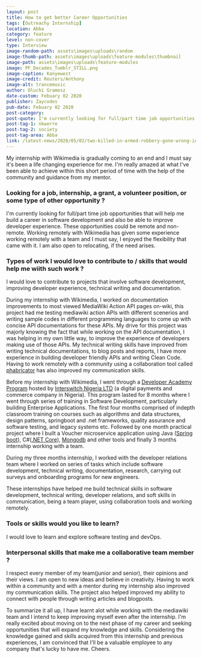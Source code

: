```yaml
---
layout: post
title: How to get better Career Opportunities
tags: [Outreachy Internship]
location: Abba
category: feature
level: non-cover
type: Interview
image-random-path: assets\images\uploads\random
image-thumb-path: assets\images\uploads\feature-modules\thumbnail
image-path: assets\images\uploads\feature-modules
image: PF_Decades_Tumblr_STILL.png
image-caption: Kanyewest
image-credit: Reuters/Anthony 
image-alt: trancemusic
author: Oluchi Gramesz
date-custom: Febuary 02 2020
publisher: Zaycodes
pub-date: Febuary 02 2020
post-category:
post-quote: I'm currently looking for full/part time job opportunities that will help me build a career in software development and also be able to improve developer experience.
post-tag-1: nkwerre
post-tag-2: society
post-tag-area: Abba
link: /latest-news/2020/05/02/two-killed-in-armed-robbery-gone-wrong-in-nkwerre/ 
---
```


My internship with Wikimedia is gradually coming to an end and I must say it's been a life changing experience for me. I'm really amazed at what I've been able to achieve within this short period of time with the help of the community and guidance from my mentor. 

### Looking for a job, internship, a grant, a volunteer position, or some type of other opportunity ?

I'm currently looking for full/part time job opportunities that will help me build a career in software development and also be able to improve developer experience. These opportunities could be remote and non-remote. Working remotely with Wikimedia has given some experience working remotely with a team and I must say, I enjoyed the flexibility that came with it. I am also open to relocating, if the need arises.

### Types of work I would love to contribute to / skills that would help me wiith such work ?

I would love to contribute to projects that involve software development, improving developer experience, technical writing and documentation.

During my internship with Wikimedia, I worked on documentation improvements to most viewed MediaWiki Action API pages on-wiki, this project had me testing mediawiki action APIs with different scenerios and writing sample codes in different programming languages to come up with concise API documentations for these APIs. My drive for this project was majorly knowing the fact that while working on the API documentation, I was helping in my own little way, to improve the experience of developers making use of those APIs. My technical writing skills have improved from writing technical documentations, to blog posts and reports, I have more experience in building developer friendly APIs and writing Clean Code. Having to work remotely with a community using a collaboration tool called [phabricator](https://www.phacility.com/) has also improved my communication skills. 

Before my internship with Wikimedia, I went through a [Developer Academy Program](https://medium.com/interswitch-engineering-blog/introducing-the-1st-cohort-of-interswitchs-developer-academy-8569fda1bd21) hosted by [Interswitch Nigeria LTD](https://www.interswitchgroup.com/) (a digital payments and commerce company in Nigeria). This program lasted for 8 months where I went through series of training in Software Development, particularly building Enterprise Applications.
The first four months comprised of indepth classroom training on courses such as algorithms and data structures, design patterns, springboot and .net frameworks, quality assurance and software testing, and legacy systems etc. Followed by one month practical project where I built a Voucher microservice application using Java ([Spring boot](https://spring.io/projects/spring-boot)), C#([.NET Core](https://docs.microsoft.com/en-us/dotnet/core)), [Mongodb](https://docs.microsoft.com/en-us/dotnet/core) and other tools and finally 3 months internship working with a team.

During my three months internship, I worked with the developer relations team where I worked on series of tasks which include software development, technical writing, documentation, research, carrying out surveys and onboarding programs for new engineers.

These internships have helped me build technical skills in software development, technical writing, developer relations, and soft skills in communication, being a team player, using collaboration tools and working remotely.

### Tools or skills would you like to learn?

I would love to learn and explore software testing and devOps.

### Interpersonal skills that make me a collaborative team member ?

I respect every member of my team(junior and senior), their opinions and their views. I am open to new ideas and believe in creativity. Having to work within a community and with a mentor during my internship also improved my communication skills. The project also helped improved my ability to connect with people through writing articles and blogposts.

To summarize it all up, I have learnt alot while working with the mediawiki team and I intend to keep improving myself even after the internship. I'm really excited about moving on to the next phase of my career and seeking opportunities that will expand my knowledge and skills. Considering the knowledge gained and skills acquired from this internship and previous experiences, I am convinced that I'll be a valuable employee to any company that's lucky to have me. Cheers.





